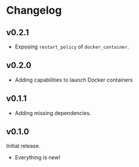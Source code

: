 # Changelog

## v0.2.1

- Exposing `restart_policy` of `docker_container`.

## v0.2.0

- Adding capabilities to launch Docker containers

## v0.1.1

- Adding missing dependencies.

## v0.1.0

Initial release.

- Everything is new!

